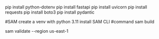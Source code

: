 pip install python-dotenv
pip install fastapi
pip install uvicorn
pip install requests
pip install boto3
pip install pydantic

#SAM
create a venv with python 3.11
install SAM CLI
#command
sam build

sam validate --region us-east-1